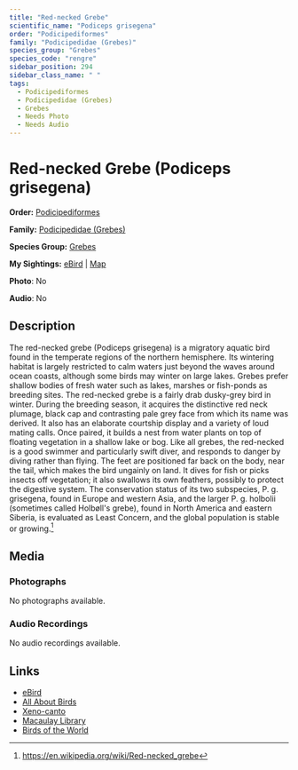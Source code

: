 ```yaml
---
title: "Red-necked Grebe"
scientific_name: "Podiceps grisegena"
order: "Podicipediformes"
family: "Podicipedidae (Grebes)"
species_group: "Grebes"
species_code: "rengre"
sidebar_position: 294
sidebar_class_name: " "
tags: 
  - Podicipediformes
  - Podicipedidae (Grebes)
  - Grebes
  - Needs Photo
  - Needs Audio
---
```


# Red-necked Grebe (Podiceps grisegena)

**Order:** [Podicipediformes](/tags/podicipediformes)

**Family:** [Podicipedidae (Grebes)](/tags/podicipedidae-grebes)

**Species Group:** [Grebes](/tags/grebes)

**My Sightings:** [eBird](https://ebird.org/lifelist?r=world&time=life&spp=rengre) | [Map](/map?species_code=rengre)

**Photo**: No 

**Audio**: No

## Description
The red-necked grebe (Podiceps grisegena) is a migratory aquatic bird found in the temperate regions of the northern hemisphere. Its wintering habitat is largely restricted to calm waters just beyond the waves around ocean coasts, although some birds may winter on large lakes. Grebes prefer shallow bodies of fresh water such as lakes, marshes or fish-ponds as breeding sites.
The red-necked grebe is a fairly drab dusky-grey bird in winter. During the breeding season, it acquires the distinctive red neck plumage, black cap and contrasting pale grey face from which its name was derived. It also has an elaborate courtship display and a variety of loud mating calls. Once paired, it builds a nest from water plants on top of floating vegetation in a shallow lake or bog.
Like all grebes, the red-necked is a good swimmer and particularly swift diver, and responds to danger by diving rather than flying. The feet are positioned far back on the body, near the tail, which makes the bird ungainly on land. It dives for fish or picks insects off vegetation; it also swallows its own feathers, possibly to protect the digestive system. The conservation status of its two subspecies, P. g. grisegena, found in Europe and western Asia, and the larger P. g. holbolii (sometimes called Holbøll's grebe), found in North America and eastern Siberia, is evaluated as Least Concern, and the global population is stable or growing.[^1]

[^1]: https://en.wikipedia.org/wiki/Red-necked_grebe

## Media
### Photographs
No photographs available.

### Audio Recordings
No audio recordings available.

## Links
* [eBird](https://ebird.org/species/rengre) 
* [All About Birds](https://www.allaboutbirds.org/guide/rengre) 
* [Xeno-canto](https://www.xeno-canto.org/species/podiceps-grisegena) 
* [Macaulay Library](https://search.macaulaylibrary.org/catalog?taxonCode=rengre&sort=rating_rank_desc)
* [Birds of the World](https://birdsoftheworld.org/bow/species/rengre)
